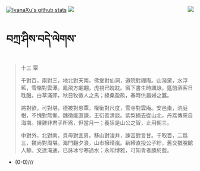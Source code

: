 [![IvanaXu's github stats](https://github-readme-stats.vercel.app/api?username=IvanaXu&show_icons=true&theme=vue-dark)](https://github.com/anuraghazra/github-readme-stats)
<img align="right" src="https://github-readme-stats.vercel.app/api/top-langs/?username=IvanaXu&langs_count=7&theme=graywhite" />
<img src="https://github-readme-stats.vercel.app/api/wakatime?username=IvanaXu&layout=compact&langs_count=6&theme=vue-dark&&custom_title=Programming Times(Jul 29 2021-)" />
# བཀྲ་ཤིས་བདེ་ལེགས་
> 十三 覃
> 
> 千對百，兩對三，地北對天南。佛堂對仙洞，道院對禪庵。山潑黛，水浮藍，雪嶺對雲潭。鳳飛方翽翽，虎視已眈眈。窗下書生時諷詠，筵前酒客日耽酣。白草滿郊，秋日牧徵人之馬；綠桑盈畝，春時供農婦之蠶。
> 
> 將對欲，可對堪，德被對恩覃。權衡對尺度，雪寺對雲庵。安邑棗，洞庭柑，不愧對無慚。魏徵能直諫，王衍善清談。紫梨摘去從山北，丹荔傳來自海南。攘雞非君子所爲，但當月一；養狙是山公之智，止用朝三。
> 
> 中對外，北對南，貝母對宜男。移山對浚井，諫苦對言甘。千取百，二爲三，魏尚對周堪。海門翻夕浪，山市擁晴嵐。新締直投公子紵，舊交猶脫館人驂。文達淹通，已詠冰兮寒過水；永和博雅，可知青者勝於藍。
>
* (0-0)///
